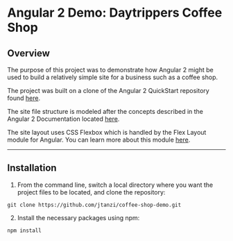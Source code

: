# Angular 2 Demo: Daytrippers Coffee Shop

## Overview

The purpose of this project was to demonstrate how Angular 2 might be used to build a relatively simple site for a business such as a coffee shop.

The project was built on a clone of the Angular 2 QuickStart repository found [here](https://github.com/angular/quickstart).  

The site file structure is modeled after the concepts described in the Angular 2 Documentation located [here](https://angular.io/docs/ts/latest/guide/).

The site layout uses CSS Flexbox which is handled by the Flex Layout module for Angular.  You can learn more about this module [here](https://github.com/angular/flex-layout). 

---

## Installation

1. From the command line, switch a local directory where you want the project files to be located, and clone the repository:

  `git clone https://github.com/jtanzi/coffee-shop-demo.git`

2. Install the necessary packages using npm:

  `npm install`


